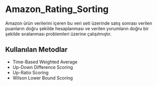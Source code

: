 # Amazon_Rating_Sorting
Amazon ürün verilerini içeren bu veri seti üzerinde satış sonrası verilen puanların doğru şekilde hesaplanması ve verilen yorumların doğru bir şekilde
sıralanması problemleri üzerine çalışılmıştır.
## Kullanılan Metodlar
- Time-Based Weighted Average
- Up-Down Difference Scoring
- Up-Ratio Scoring
- Wilson Lower Bound Scoring
